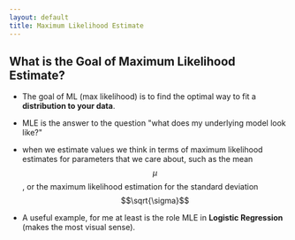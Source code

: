 ```yaml
---
layout: default
title: Maximum Likelihood Estimate
---
```

<script type="text/javascript"
  src="https://cdnjs.cloudflare.com/ajax/libs/mathjax/2.7.3/MathJax.js?config=TeX-AMS-MML_HTMLorMML">
</script>

## What is the Goal of Maximum Likelihood Estimate?

- The goal of ML (max likelihood) is to find the optimal way to fit a **distribution to your data**. 
- MLE is the answer to the question "what does my underlying model look like?"
- when we estimate values we think in terms of maximum likelihood estimates for parameters that we care about, such as the mean $$\mu$$, or the maximum likelihood estimation for the standard deviation $$\sqrt{\sigma}$$


- A useful example, for me at least is the role MLE in **Logistic Regression** (makes the most visual sense). 


